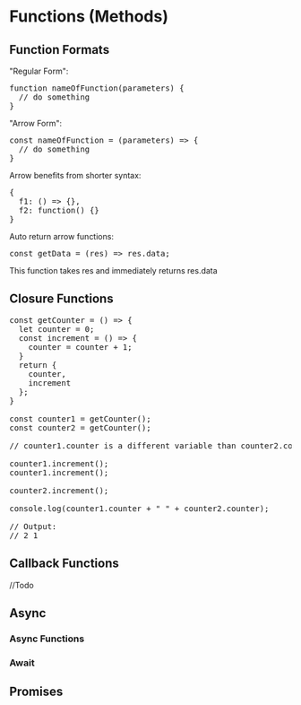# Functions (Methods)

## Function Formats

"Regular Form":
<pre>
function nameOfFunction(parameters) {
  // do something
}
</pre>

"Arrow Form":
<pre>
const nameOfFunction = (parameters) => {
  // do something
}
</pre>

Arrow benefits from shorter syntax:
<pre>
{
  f1: () => {},
  f2: function() {}
}
</pre>

Auto return arrow functions:
<pre>
const getData = (res) => res.data;
</pre>

This function takes res and immediately returns res.data

## Closure Functions

<pre>
const getCounter = () => {
  let counter = 0;
  const increment = () => {
    counter = counter + 1;
  }
  return {
    counter,
    increment
  };
}

const counter1 = getCounter();
const counter2 = getCounter();

// counter1.counter is a different variable than counter2.counter

counter1.increment();
counter1.increment();

counter2.increment();

console.log(counter1.counter + " " + counter2.counter);

// Output:
// 2 1
</pre>

## Callback Functions
//Todo
## Async

### Async Functions

### Await

## Promises

